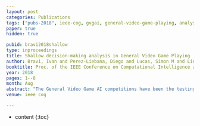 ```yaml
---
layout: post
categories: Publications
tags: ["pubs-2018", ieee-cog, gvgai, general-video-game-playing, analysis, mcts]
paper: true
hidden: true

pubid: bravi2018shallow
type: inproceedings
title: Shallow decision-making analysis in General Video Game Playing
author: Bravi, Ivan and Perez-Liebana, Diego and Lucas, Simon M and Liu, Jialin
booktitle: Proc. of the IEEE Conference on Computational Intelligence and Games (CIG)
year: 2018
pages: 1--8
month: Aug
abstract: "The General Video Game AI competitions have been the testing ground for several techniques for game-playing, such as evolutionary computation techniques, tree search algorithms, hyper-heuristic-based or knowledge-based algorithms. So far the metrics used to evaluate the performance of agents have been win ratio, game score and length of games. In this paper we provide a wider set of metrics and a comparison method for evaluating and comparing agents. The metrics and the comparison method give shallow introspection into the agent’s decision-making process and they can be applied to any agent regardless of its algorithmic nature. In this work, the metrics and the comparison method are used to measure the impact of the terms that compose a tree policy of an MCTS-based agent, comparing with several baseline agents. The results clearly show how promising such general approach is and how it can be useful to understand the behaviour of an AI agent, in particular, how the comparison with baseline agents can help understanding the shape of the agent decision landscape. The presented metrics and comparison method represent a step toward to more descriptive ways of logging and analysing agent’s behaviours."
venue: ieee cog

---
```


* content
{:toc}

